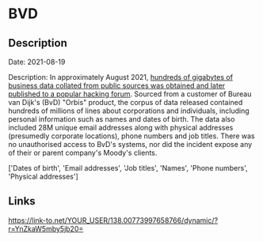 # BVD

## Description

Date: 2021-08-19

Description:
In approximately August 2021, <a href="https://kaduu.io/blog/2022/02/04/us-strategic-company-bureau-van-dijk-hacked/" target="_blank" rel="noopener">hundreds of gigabytes of business data collated from public sources was obtained and later published to a popular hacking forum</a>. Sourced from a customer of Bureau van Dijk's (BvD) &quot;Orbis&quot; product, the corpus of data released contained hundreds of millions of lines about corporations and individuals, including personal information such as names and dates of birth. The data also included 28M unique email addresses along with physical addresses (presumedly corporate locations), phone numbers and job titles. There was no unauthorised access to BvD's systems, nor did the incident expose any of their or parent company's Moody's clients.


['Dates of birth', 'Email addresses', 'Job titles', 'Names', 'Phone numbers', 'Physical addresses']

## Links

https://link-to.net/YOUR_USER/138.00773997658766/dynamic/?r=YnZkaW5mby5jb20=